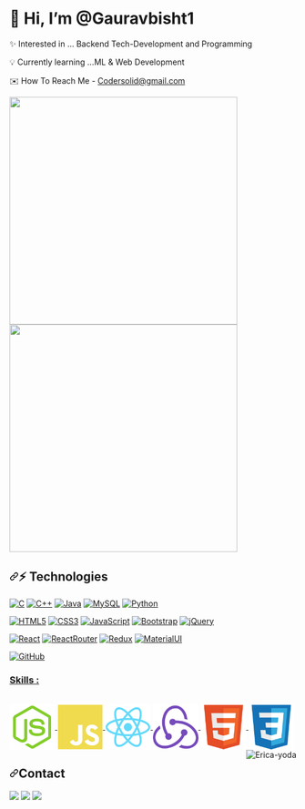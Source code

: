 # 👋 Hi, I’m @Gauravbisht1

✨ Interested in ... Backend Tech-Development and Programming 

💡 Currently learning ...ML & Web Development

✉️ How To Reach Me - Codersolid@gmail.com
 <div dir="auto" >
 <img  height="400em" width="400em" align="center" src="https://github-readme-stats.vercel.app/api?username=gauravbisht1&show_icons=true&hide_border=true&&count_private=true&include_all_commits=true?username=gauravbisht1&amp;show_icons=true&amp;theme=dracula&amp;include_all_commits=true&amp;count_private=true&amp;hide=issues" style="max-width: 100%;">
  <img height="400em" width="400em"
align="center" src="https://github-readme-stats.vercel.app/api/top-langs?username=gauravbisht1&show_icons=true&theme=radical" style="max-width: 100%;">
  
</div>

<h2 dir="auto"><a id="user-content--technologies" class="anchor" aria-hidden="true" href="#-technologies"><svg class="octicon octicon-link" viewBox="0 0 16 16" version="1.1" width="16" height="16" aria-hidden="true"><path fill-rule="evenodd" d="M7.775 3.275a.75.75 0 001.06 1.06l1.25-1.25a2 2 0 112.83 2.83l-2.5 2.5a2 2 0 01-2.83 0 .75.75 0 00-1.06 1.06 3.5 3.5 0 004.95 0l2.5-2.5a3.5 3.5 0 00-4.95-4.95l-1.25 1.25zm-4.69 9.64a2 2 0 010-2.83l2.5-2.5a2 2 0 012.83 0 .75.75 0 001.06-1.06 3.5 3.5 0 00-4.95 0l-2.5 2.5a3.5 3.5 0 004.95 4.95l1.25-1.25a.75.75 0 00-1.06-1.06l-1.25 1.25a2 2 0 01-2.83 0z"></path></svg></a><g-emoji class="g-emoji" alias="zap" fallback-src="https://github.githubassets.com/images/icons/emoji/unicode/26a1.png">⚡</g-emoji> Technologies</h2>
<p dir="auto"><a target="_blank" rel="noopener noreferrer" href="https://camo.githubusercontent.com/5859172b2d0854f4d70d35118ae1fbb8d92f967ea654f1bb1bdae4a346d03926/68747470733a2f2f696d672e736869656c64732e696f2f62616467652f632d2532333030353939432e7376673f7374796c653d666f722d7468652d6261646765266c6f676f3d63266c6f676f436f6c6f723d7768697465"><img src="https://camo.githubusercontent.com/5859172b2d0854f4d70d35118ae1fbb8d92f967ea654f1bb1bdae4a346d03926/68747470733a2f2f696d672e736869656c64732e696f2f62616467652f632d2532333030353939432e7376673f7374796c653d666f722d7468652d6261646765266c6f676f3d63266c6f676f436f6c6f723d7768697465" alt="C" data-canonical-src="https://img.shields.io/badge/c-%2300599C.svg?style=for-the-badge&amp;logo=c&amp;logoColor=white" style="max-width: 100%;"></a>
<a target="_blank" rel="noopener noreferrer" href="https://camo.githubusercontent.com/891c1fd9d2ab2adf1053e8514f469b94049769ccd9d2765c8e06e9c1b6da1b8c/68747470733a2f2f696d672e736869656c64732e696f2f62616467652f632b2b2d2532333030353939432e7376673f7374796c653d666f722d7468652d6261646765266c6f676f3d63253242253242266c6f676f436f6c6f723d7768697465"><img src="https://camo.githubusercontent.com/891c1fd9d2ab2adf1053e8514f469b94049769ccd9d2765c8e06e9c1b6da1b8c/68747470733a2f2f696d672e736869656c64732e696f2f62616467652f632b2b2d2532333030353939432e7376673f7374796c653d666f722d7468652d6261646765266c6f676f3d63253242253242266c6f676f436f6c6f723d7768697465" alt="C++" data-canonical-src="https://img.shields.io/badge/c++-%2300599C.svg?style=for-the-badge&amp;logo=c%2B%2B&amp;logoColor=white" style="max-width: 100%;"></a>
<a target="_blank" rel="noopener noreferrer" href="https://camo.githubusercontent.com/66a2f14e43e7f49421ba56d01f569b9b0ff67124981bffa3f086513172f7a4b9/68747470733a2f2f696d672e736869656c64732e696f2f62616467652f2d6a6176612d4533344138363f7374796c653d666f722d7468652d6261646765266c6f676f3d6a617661"><img src="https://camo.githubusercontent.com/66a2f14e43e7f49421ba56d01f569b9b0ff67124981bffa3f086513172f7a4b9/68747470733a2f2f696d672e736869656c64732e696f2f62616467652f2d6a6176612d4533344138363f7374796c653d666f722d7468652d6261646765266c6f676f3d6a617661" alt="Java" data-canonical-src="https://img.shields.io/badge/-java-E34A86?style=for-the-badge&amp;logo=java" style="max-width: 100%;"></a>
<a target="_blank" rel="noopener noreferrer" href="https://camo.githubusercontent.com/47a22d0d9a7cf1ec4628dcaf659e2fa60c2d937b484063d0cdf283068b98e05d/68747470733a2f2f696d672e736869656c64732e696f2f62616467652f2d4d7953514c2d626c61636b3f7374796c653d666f722d7468652d6261646765266c6f676f3d6d7973716c"><img src="https://camo.githubusercontent.com/47a22d0d9a7cf1ec4628dcaf659e2fa60c2d937b484063d0cdf283068b98e05d/68747470733a2f2f696d672e736869656c64732e696f2f62616467652f2d4d7953514c2d626c61636b3f7374796c653d666f722d7468652d6261646765266c6f676f3d6d7973716c" alt="MySQL" data-canonical-src="https://img.shields.io/badge/-MySQL-black?style=for-the-badge&amp;logo=mysql" style="max-width: 100%;"></a>
<a target="_blank" rel="noopener noreferrer" href="https://camo.githubusercontent.com/8493724296b95ab452d2d802a9601617c551170cf46533f14f00949c22fe5a96/68747470733a2f2f696d672e736869656c64732e696f2f62616467652f2d507974686f6e2d626c61636b3f7374796c653d666f722d7468652d6261646765266c6f676f3d507974686f6e"><img src="https://camo.githubusercontent.com/8493724296b95ab452d2d802a9601617c551170cf46533f14f00949c22fe5a96/68747470733a2f2f696d672e736869656c64732e696f2f62616467652f2d507974686f6e2d626c61636b3f7374796c653d666f722d7468652d6261646765266c6f676f3d507974686f6e" alt="Python" data-canonical-src="https://img.shields.io/badge/-Python-black?style=for-the-badge&amp;logo=Python" style="max-width: 100%;"></a></p>
<p dir="auto"><a target="_blank" rel="noopener noreferrer" href="https://camo.githubusercontent.com/939ccbc4390d4b233428c14aeee9278cf90c10e970e0234a42899451538873b1/68747470733a2f2f696d672e736869656c64732e696f2f62616467652f2d48544d4c352d4533344632363f7374796c653d666f722d7468652d6261646765266c6f676f3d68746d6c35266c6f676f436f6c6f723d7768697465"><img src="https://camo.githubusercontent.com/939ccbc4390d4b233428c14aeee9278cf90c10e970e0234a42899451538873b1/68747470733a2f2f696d672e736869656c64732e696f2f62616467652f2d48544d4c352d4533344632363f7374796c653d666f722d7468652d6261646765266c6f676f3d68746d6c35266c6f676f436f6c6f723d7768697465" alt="HTML5" data-canonical-src="https://img.shields.io/badge/-HTML5-E34F26?style=for-the-badge&amp;logo=html5&amp;logoColor=white" style="max-width: 100%;"></a>
<a target="_blank" rel="noopener noreferrer" href="https://camo.githubusercontent.com/fd2f3c0d94c2e2c2f7a3343d99e99a291ec59b3a468e8bddcb5d290c254cdc69/68747470733a2f2f696d672e736869656c64732e696f2f62616467652f2d435353332d3135373242363f7374796c653d666f722d7468652d6261646765266c6f676f3d63737333"><img src="https://camo.githubusercontent.com/fd2f3c0d94c2e2c2f7a3343d99e99a291ec59b3a468e8bddcb5d290c254cdc69/68747470733a2f2f696d672e736869656c64732e696f2f62616467652f2d435353332d3135373242363f7374796c653d666f722d7468652d6261646765266c6f676f3d63737333" alt="CSS3" data-canonical-src="https://img.shields.io/badge/-CSS3-1572B6?style=for-the-badge&amp;logo=css3" style="max-width: 100%;"></a>
<a target="_blank" rel="noopener noreferrer" href="https://camo.githubusercontent.com/bb947ded9e6ec266e306a13d54a6ceab101a7ad60b555fc7a5cb98f449b86d31/68747470733a2f2f696d672e736869656c64732e696f2f62616467652f2d4a6176615363726970742d626c61636b3f7374796c653d666f722d7468652d6261646765266c6f676f3d6a617661736372697074"><img src="https://camo.githubusercontent.com/bb947ded9e6ec266e306a13d54a6ceab101a7ad60b555fc7a5cb98f449b86d31/68747470733a2f2f696d672e736869656c64732e696f2f62616467652f2d4a6176615363726970742d626c61636b3f7374796c653d666f722d7468652d6261646765266c6f676f3d6a617661736372697074" alt="JavaScript" data-canonical-src="https://img.shields.io/badge/-JavaScript-black?style=for-the-badge&amp;logo=javascript" style="max-width: 100%;"></a>
<a target="_blank" rel="noopener noreferrer" href="https://camo.githubusercontent.com/4ec8599a6c44b0dbb80f8d6e2dd532e9fb45c85d67d2b78ea63566d241e89cba/68747470733a2f2f696d672e736869656c64732e696f2f62616467652f2d426f6f7473747261702d3536334437433f7374796c653d666f722d7468652d6261646765266c6f676f3d626f6f747374726170"><img src="https://camo.githubusercontent.com/4ec8599a6c44b0dbb80f8d6e2dd532e9fb45c85d67d2b78ea63566d241e89cba/68747470733a2f2f696d672e736869656c64732e696f2f62616467652f2d426f6f7473747261702d3536334437433f7374796c653d666f722d7468652d6261646765266c6f676f3d626f6f747374726170" alt="Bootstrap" data-canonical-src="https://img.shields.io/badge/-Bootstrap-563D7C?style=for-the-badge&amp;logo=bootstrap" style="max-width: 100%;"></a>
<a target="_blank" rel="noopener noreferrer" href="https://camo.githubusercontent.com/15b7da9c5e50455ef7c50a5d642afad7ab8d752e575010116727c3865beb026d/68747470733a2f2f696d672e736869656c64732e696f2f62616467652f6a51756572792d3037363941443f7374796c653d666f722d7468652d6261646765266c6f676f3d6a7175657279266c6f676f436f6c6f723d7768697465"><img src="https://camo.githubusercontent.com/15b7da9c5e50455ef7c50a5d642afad7ab8d752e575010116727c3865beb026d/68747470733a2f2f696d672e736869656c64732e696f2f62616467652f6a51756572792d3037363941443f7374796c653d666f722d7468652d6261646765266c6f676f3d6a7175657279266c6f676f436f6c6f723d7768697465" alt="jQuery" data-canonical-src="https://img.shields.io/badge/jQuery-0769AD?style=for-the-badge&amp;logo=jquery&amp;logoColor=white" style="max-width: 100%;"></a></p>
<p dir="auto"><a target="_blank" rel="noopener noreferrer" href="https://camo.githubusercontent.com/0c7268bdee3358f5e5cd6ff0720b83840187691c2f9778f56020395efa7f4e37/68747470733a2f2f696d672e736869656c64732e696f2f62616467652f2d52656163742d626c61636b3f7374796c653d666f722d7468652d6261646765266c6f676f3d7265616374"><img src="https://camo.githubusercontent.com/0c7268bdee3358f5e5cd6ff0720b83840187691c2f9778f56020395efa7f4e37/68747470733a2f2f696d672e736869656c64732e696f2f62616467652f2d52656163742d626c61636b3f7374796c653d666f722d7468652d6261646765266c6f676f3d7265616374" alt="React" data-canonical-src="https://img.shields.io/badge/-React-black?style=for-the-badge&amp;logo=react" style="max-width: 100%;"></a>
<a target="_blank" rel="noopener noreferrer" href="https://camo.githubusercontent.com/4f9d20f3a284d2f6634282f61f82a62e99ee9906537dc9859decfdc9efbb51ec/68747470733a2f2f696d672e736869656c64732e696f2f62616467652f52656163745f526f757465722d4341343234353f7374796c653d666f722d7468652d6261646765266c6f676f3d72656163742d726f75746572266c6f676f436f6c6f723d7768697465"><img src="https://camo.githubusercontent.com/4f9d20f3a284d2f6634282f61f82a62e99ee9906537dc9859decfdc9efbb51ec/68747470733a2f2f696d672e736869656c64732e696f2f62616467652f52656163745f526f757465722d4341343234353f7374796c653d666f722d7468652d6261646765266c6f676f3d72656163742d726f75746572266c6f676f436f6c6f723d7768697465" alt="ReactRouter" data-canonical-src="https://img.shields.io/badge/React_Router-CA4245?style=for-the-badge&amp;logo=react-router&amp;logoColor=white" style="max-width: 100%;"></a>
<a target="_blank" rel="noopener noreferrer" href="https://camo.githubusercontent.com/800ee370ea1cab8373c487e0577e4d436eb6f7b043ed320748e0b49fa4423ec1/68747470733a2f2f696d672e736869656c64732e696f2f62616467652f2d52656475782d3536334437433f7374796c653d666f722d7468652d6261646765266c6f676f3d7265647578"><img src="https://camo.githubusercontent.com/800ee370ea1cab8373c487e0577e4d436eb6f7b043ed320748e0b49fa4423ec1/68747470733a2f2f696d672e736869656c64732e696f2f62616467652f2d52656475782d3536334437433f7374796c653d666f722d7468652d6261646765266c6f676f3d7265647578" alt="Redux" data-canonical-src="https://img.shields.io/badge/-Redux-563D7C?style=for-the-badge&amp;logo=redux" style="max-width: 100%;"></a>
<a target="_blank" rel="noopener noreferrer" href="https://camo.githubusercontent.com/817fc7ba268e7e1fa114cbc4328bb326913cf392f5e2077ccc7b5f0e90a77109/68747470733a2f2f696d672e736869656c64732e696f2f62616467652f4d6174657269616c25323055492d3030374646463f7374796c653d666f722d7468652d6261646765266c6f676f3d6d7569266c6f676f436f6c6f723d7768697465"><img src="https://camo.githubusercontent.com/817fc7ba268e7e1fa114cbc4328bb326913cf392f5e2077ccc7b5f0e90a77109/68747470733a2f2f696d672e736869656c64732e696f2f62616467652f4d6174657269616c25323055492d3030374646463f7374796c653d666f722d7468652d6261646765266c6f676f3d6d7569266c6f676f436f6c6f723d7768697465" alt="MaterialUI" data-canonical-src="https://img.shields.io/badge/Material%20UI-007FFF?style=for-the-badge&amp;logo=mui&amp;logoColor=white" style="max-width: 100%;"></a></p>
<p dir="auto"><a target="_blank" rel="noopener noreferrer" href="https://camo.githubusercontent.com/a331c9dd7067cf97c52a7f9745404be766537300a2638cc95d3f856c566bf55c/68747470733a2f2f696d672e736869656c64732e696f2f62616467652f2d4769744875622d3138313731373f7374796c653d666f722d7468652d6261646765266c6f676f3d676974687562"><img src="https://camo.githubusercontent.com/a331c9dd7067cf97c52a7f9745404be766537300a2638cc95d3f856c566bf55c/68747470733a2f2f696d672e736869656c64732e696f2f62616467652f2d4769744875622d3138313731373f7374796c653d666f722d7468652d6261646765266c6f676f3d676974687562" alt="GitHub" data-canonical-src="https://img.shields.io/badge/-GitHub-181717?style=for-the-badge&amp;logo=github" style="max-width: 100%;"></a></p>
<p dir="auto"><a target="_blank" rel="noopener noreferrer" href="https://camo.githubusercontent.com/6030b30c66351c42eb04989c5fc919c7b2bf484ddc41913250d1209ae2208d5c/68747470733a2f2f6769746875622d726561646d652d73746174732e76657263656c2e6170702f6170693f757365726e616d653d61736875746f736834346b7326636f756e745f707269766174653d747275652673686f775f69636f6e733d7472756526696e636c7564655f616c6c5f636f6d6d6974733d74727565">

</article>

### Skills :
<div dir="auto"><br>
   <a href="https://github.com/gauravbisht">
  <img height="80" align="center" alt="Erica-Ruby" width="80" src="https://raw.githubusercontent.com/devicons/devicon/master/icons/nodejs/nodejs-original.svg" style="max-width: 100%;">
              
  <img height="80" align="center" alt="Erica-Js" width="80" src="https://raw.githubusercontent.com/devicons/devicon/master/icons/javascript/javascript-plain.svg" style="max-width: 100%;">
              
  <img height="80" align="center" alt="Erica-React" width="80" src="https://raw.githubusercontent.com/devicons/devicon/master/icons/react/react-original.svg" style="max-width: 100%;">
              
  <img height="80" align="center" alt="Erica-Redux" width="80" src="https://raw.githubusercontent.com/devicons/devicon/master/icons/redux/redux-original.svg" style="max-width: 100%;">
              
  <img height="80" align="center" alt="Erica-HTML" width="80" src="https://raw.githubusercontent.com/devicons/devicon/master/icons/html5/html5-original.svg" style="max-width: 100%;">
              
  <img height="80" align="center" alt="Erica-CSS" width="80" src="https://raw.githubusercontent.com/devicons/devicon/master/icons/css3/css3-original.svg" style="max-width: 100%;">
  <img align="right" height="180em" alt="Erica-yoda" src="https://camo.githubusercontent.com/3e2117f8e7f11eeb55c8f71b9f8e39d7e7767cde7255482915fb9c0df3998083/68747470733a2f2f6d656469612e67697068792e636f6d2f6d656469612f6c343451717a36674f364a6956563370752f67697068792e676966" data-canonical-src="https://media.giphy.com/media/l44Qqz6gO6JiVV3pu/giphy.gif" style="max-width: 100%;">
</div>

<h2 dir="auto"><a id="user-content-contact" class="anchor" aria-hidden="true" href="#contact"><svg class="octicon octicon-link" viewBox="0 0 16 16" version="1.1" width="16" height="16" aria-hidden="true"><path fill-rule="evenodd" d="M7.775 3.275a.75.75 0 001.06 1.06l1.25-1.25a2 2 0 112.83 2.83l-2.5 2.5a2 2 0 01-2.83 0 .75.75 0 00-1.06 1.06 3.5 3.5 0 004.95 0l2.5-2.5a3.5 3.5 0 00-4.95-4.95l-1.25 1.25zm-4.69 9.64a2 2 0 010-2.83l2.5-2.5a2 2 0 012.83 0 .75.75 0 001.06-1.06 3.5 3.5 0 00-4.95 0l-2.5 2.5a3.5 3.5 0 004.95 4.95l1.25-1.25a.75.75 0 00-1.06-1.06l-1.25 1.25a2 2 0 01-2.83 0z"></path></svg></a>Contact</h2>
<div dir="auto"><a href="https://github.com/gauravbisht1"> 
  </a><a href="https://www.linkedin.com/in/gaurav-bisht-1082b1222/" rel="nofollow"><img src="https://camo.githubusercontent.com/c00f87aeebbec37f3ee0857cc4c20b21fefde8a96caf4744383ebfe44a47fe3f/68747470733a2f2f696d672e736869656c64732e696f2f62616467652f2d4c696e6b6564496e2d2532333030373742353f7374796c653d666f722d7468652d6261646765266c6f676f3d6c696e6b6564696e266c6f676f436f6c6f723d7768697465" data-canonical-src="https://img.shields.io/badge/-LinkedIn-%230077B5?style=for-the-badge&amp;logo=linkedin&amp;logoColor=white" style="max-width: 100%;"></a> 
  <a href="https://instagram.com/just.gaurav_" rel="nofollow"><img src="https://camo.githubusercontent.com/acaa286597b43c96dc02b69b90de15a65c52063e31835b763a061cc815f64bac/68747470733a2f2f696d672e736869656c64732e696f2f62616467652f2d496e7374616772616d2d2532334534343035463f7374796c653d666f722d7468652d6261646765266c6f676f3d696e7374616772616d266c6f676f436f6c6f723d7768697465" data-canonical-src="https://img.shields.io/badge/-Instagram-%23E4405F?style=for-the-badge&amp;logo=instagram&amp;logoColor=white" style="max-width: 100%;"></a>
 <a href="mailto: codersolid@gmail.com"><img src="https://camo.githubusercontent.com/927d6b3961fa048ff7303daf291cb5869dfa25018997cf8c1373c2f6a85b1458/68747470733a2f2f696d672e736869656c64732e696f2f62616467652f2d476d61696c2d2532333333333f7374796c653d666f722d7468652d6261646765266c6f676f3d676d61696c266c6f676f436f6c6f723d7768697465" data-canonical-src="https://img.shields.io/badge/-Gmail-%23333?style=for-the-badge&amp;logo=gmail&amp;logoColor=white" style="max-width: 100%;"></a>
 <br>
<br>
</div>
</article>
 <br>
<br>

</div>

